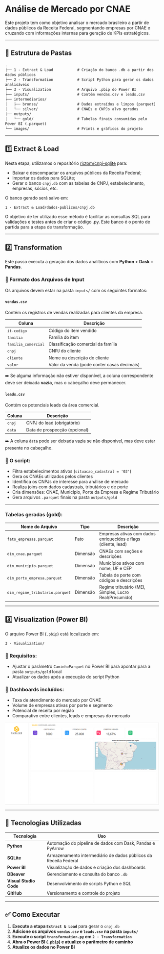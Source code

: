# Análise de Mercado por CNAE

Este projeto tem como objetivo analisar o mercado brasileiro a partir de dados públicos da Receita Federal, segmentando empresas por CNAE e cruzando com informações internas para geração de KPIs estratégicos.

---

## 📁 Estrutura de Pastas

```
.
├── 1 - Extract & Load           # Criação do banco .db a partir dos dados públicos
├── 2 - Transformation           # Script Python para gerar os dados analisáveis
├── 3 - Visualization            # Arquivo .pbip do Power BI
├── inputs/                      # Contém vendas.csv e leads.csv
├── intermediarios/
│   ├── bronze/                  # Dados extraídos e limpos (parquet)
│   └── silver/                  # CNAEs e CNPJs alvo gerados
├── outputs/
│   └── gold/                    # Tabelas finais consumidas pelo Power BI (.parquet)
└── images/                      # Prints e gráficos do projeto
```

---

## 1️⃣ Extract & Load

Nesta etapa, utilizamos o repositório [rictom/cnpj-sqlite](https://github.com/rictom/cnpj-sqlite) para:

- Baixar e descompactar os arquivos públicos da Receita Federal;
- Importar os dados para SQLite;
- Gerar o banco `cnpj.db` com as tabelas de CNPJ, estabelecimento, empresas, sócios, etc.

O banco gerado será salvo em:

```
1 - Extract & Load/dados-publicos/cnpj.db
```

O objetivo de ter utilizado esse método é facilitar as consultas SQL para validações e testes antes de criar o código .py. 
Este banco é o ponto de partida para a etapa de transformação.

---

## 2️⃣ Transformation

Este passo executa a geração dos dados analíticos com **Python + Dask + Pandas**.

### 📂 Formato dos Arquivos de Input

Os arquivos devem estar na pasta `inputs/` com os seguintes formatos:

#### `vendas.csv`

Contém os registros de vendas realizadas para clientes da empresa.

| Coluna             | Descrição                                      |
|--------------------|-----------------------------------------------|
| `it-codigo`        | Código do item vendido                        |
| `familia`          | Família do item                               |
| `familia_comercial`| Classificação comercial da família            |
| `cnpj`             | CNPJ do cliente                               |
| `cliente`          | Nome ou descrição do cliente                  |
| `valor`            | Valor da venda (pode conter casas decimais)  |

➡️ Se alguma informação não estiver disponível, a coluna correspondente deve ser deixada **vazia**, mas o cabeçalho deve permanecer.

#### `leads.csv`

Contém os potenciais leads da área comercial.

| Coluna   | Descrição                     |
|----------|------------------------------|
| `cnpj`   | CNPJ do lead (obrigatório)   |
| `data`   | Data de prospecção (opcional)|

➡️ A coluna `data` pode ser deixada vazia se não disponível, mas deve estar presente no cabeçalho.

### 📜 O script:
- Filtra estabelecimentos ativos (`situacao_cadastral = '02'`)
- Gera os CNAEs utilizados pelos clientes
- Identifica os CNPJs de interesse para análise de mercado
- Realiza joins com dados cadastrais, tributários e de porte
- Cria dimensões: CNAE, Município, Porte da Empresa e Regime Tributário
- Gera arquivos `.parquet` finais na pasta `outputs/gold`

---

### Tabelas geradas (gold):

| Nome do Arquivo                      | Tipo         | Descrição                                                        |
|-------------------------------------|--------------|------------------------------------------------------------------|
| `fato_empresas.parquet`             | Fato         | Empresas ativas com dados enriquecidos e flags (cliente, lead)   |
| `dim_cnae.parquet`                  | Dimensão     | CNAEs com seções e descrições                                    |
| `dim_municipio.parquet`            | Dimensão     | Municípios ativos com nome, UF e CEP                             |
| `dim_porte_empresa.parquet`        | Dimensão     | Tabela de porte com códigos e descrições                         |
| `dim_regime_tributario.parquet`    | Dimensão     | Regime tributário (MEI, Simples, Lucro Real/Presumido)           |

---

## 3️⃣ Visualization (Power BI)

O arquivo Power BI (`.pbip`) está localizado em:

```
3 - Visualization/
```

### 📌 Requisitos:
- Ajustar o parâmetro `CaminhoParquet` no Power BI para apontar para a pasta `outputs/gold` local
- Atualizar os dados após a execução do script Python

### 🎯 Dashboards incluídos:
- Taxa de atendimento do mercado por CNAE
- Volume de empresas ativas por porte e segmento
- Potencial de receita por região
- Comparativo entre clientes, leads e empresas do mercado

![Dashboard](images/3-power_bi.png)

---

## 🧰 Tecnologias Utilizadas

| Tecnologia            | Uso                                                                 |
|------------------------|----------------------------------------------------------------------|
| **Python**             | Automação do pipeline de dados com Dask, Pandas e PyArrow           |
| **SQLite**             | Armazenamento intermediário de dados públicos da Receita Federal    |
| **Power BI**           | Visualização de dados e criação dos dashboards                      |
| **DBeaver**            | Gerenciamento e consulta do banco `.db`                             |
| **Visual Studio Code** | Desenvolvimento de scripts Python e SQL                             |
| **GitHub**             | Versionamento e controle do projeto                                 |

---

## ✅ Como Executar

1. **Execute a etapa `Extract & Load`** para gerar o `cnpj.db`
2. **Adicione os arquivos `vendas.csv` e `leads.csv` na pasta `inputs/`**
3. **Execute o script `transformation.py` em `2 - Transformation`**
4. **Abra o Power BI (`.pbip`) e atualize o parâmetro de caminho**
5. **Atualize os dados no Power BI**
